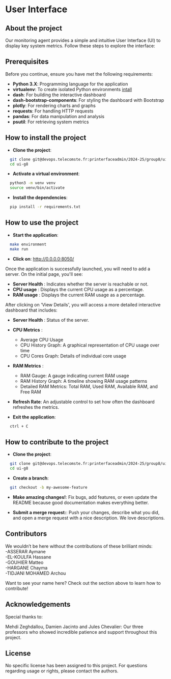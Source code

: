 # **User Interface**


## About the project

Our monitoring agent provides a simple and intuitive User Interface (UI) to display key system metrics. Follow these steps to explore the interface:

## Prerequisites

Before you continue, ensure you have met the following requirements:

- **Python 3.X**: Programming language for the application
- **virtualenv**: To create isolated Python environments [intall](https://virtualenv.pypa.io/en/latest/installation.html)
- **dash**: For building the interactive dashboard
- **dash-bootstrap-components**: For styling the dashboard with Bootstrap
- **plotly**: For rendering charts and graphs
- **requests**: For handling HTTP requests
- **pandas**: For data manipulation and analysis
- **psutil**: For retrieving system metrics

## How to install the project

- **Clone the project**:
```sh
  git clone git@devops.telecomste.fr:printerfaceadmin/2024-25/group8/ui-g8.git
  cd ui-g8
```

- **Activate a virtual environment**:
```sh
  python3 -m venv venv
  source venv/bin/activate
```

- **Install the dependencies**:
```sh
  pip install -r requirements.txt
```

## How to use the project
- **Start the application**:
```sh
  make environment
  make run
```
- **Click on**:
    http://0.0.0.0:8050/


Once the application is successfully launched, you will need to add a server. On the initial page, you'll see:

- **Server Health** : Indicates whether the server is reachable or not.
- **CPU usage** : Displays the current CPU usage as a percentage.
- **RAM usage** : Displays the current RAM usage as a percentage.


After clicking on 'View Details', you will access a more detailed interactive dashboard that includes:


- **Server Health** : Status of the server.
- **CPU Metrics** : 
  - Average CPU Usage  
  - CPU History Graph: A graphical representation of CPU usage over time  
  - CPU Cores Graph: Details of individual core usage  
- **RAM Metrics** : 
  - RAM Gauge: A gauge indicating current RAM usage  
  - RAM History Graph: A timeline showing RAM usage patterns  
  - Detailed RAM Metrics: Total RAM, Used RAM, Available RAM, and Free RAM  
- **Refresh Rate**: An adjustable control to set how often the dashboard refreshes the metrics.

- **Exit the application**:
```sh
  ctrl + C
```

## How to contribute to the project

- **Clone the project**:
```sh
  git clone git@devops.telecomste.fr:printerfaceadmin/2024-25/group8/ui-g8.git
  cd ui-g8
```

- **Create a branch**:
```sh
  git checkout -b my-awesome-feature
```

- **Make amazing changes!**:
Fix bugs, add features, or even update the README because good documentation makes everything better.

- **Submit a merge request:**:
Push your changes, describe what you did, and open a merge request with a nice description. We love descriptions.


## Contributors

We wouldn’t be here without the contributions of these brilliant minds:  
-ASSERAR Aymane  
-EL-KOULFA Hassane  
-GOUHIER Matteo  
-HARGANE Chayma  
-TIDJANI MOHAMED Archou  

Want to see your name here? Check out the section above to learn how to contribute!

## Acknowledgements

Special thanks to:

Mehdi Zeghdallou, Damien Jacinto and Jules Chevalier: Our three professors who showed incredible patience and support throughout this project.

## License

No specific license has been assigned to this project.
For questions regarding usage or rights, please contact the authors.

